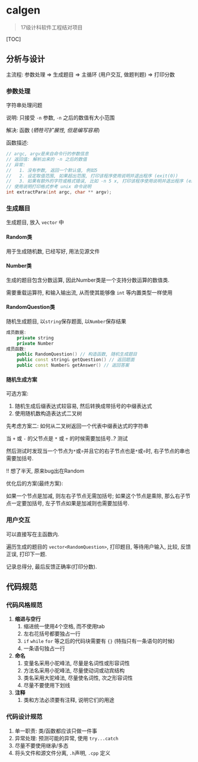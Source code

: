 # calgen

> 17级计科软件工程结对项目

[TOC]

## 分析与设计


主流程: 参数处理 => 生成题目 => 主循环 (用户交互, 做题判题) => 打印分数

### 参数处理

字符串处理问题

说明: 只接受 `-n` 参数, `-n` 之后的数值有大小范围

解决: 函数 (*牺牲可扩展性, 但是编写容易*)

函数描述:

```C++
// argc, argv是来自命令行的参数信息
// 返回值: 解析出来的 -n 之后的数值
// 异常: 
//   1. 没有参数, 返回一个默认值, 例如5
//   2. 设定取值范围, 如果超出范围, 打印该程序使用说明并退出程序 (exit(0))
//	 3. 如果有额外的字符或格式错误, 比如 -n 5 x, 打印该程序使用说明并退出程序 (exit(0))
// 使用说明打印格式参考 unix 命令说明
int extractPara(int argc, char ** argv);
```

### 生成题目

生成题目, 放入 `vector` 中

#### Random类

用于生成随机数, 已经写好, 用法见源文件

#### Number类

生成的题目包含分数运算, 因此Number类是一个支持分数运算的数值类.

需要重载运算符, 和输入输出流, 从而使其能够像 `int` 等内置类型一样使用

#### RandomQuestion类

随机生成题目, 以`string`保存题面, 以`Number`保存结果

```C++
成员数据:
	private string
    private Number
成员函数:
	public RandomQuestion() // 构造函数, 随机生成题目
    public const string& getQuestion() // 返回题面
    public const Number& getAnswer() // 返回答案
```

#### 随机生成方案

可选方案: 

1. 随机生成后缀表达式较容易, 然后转换成带括号的中缀表达式
2. 使用随机数构造表达式二叉树

先考虑方案二: 如何从二叉树返回一个代表中缀表达式的字符串

当 `+` 或 `-` 的父节点是 `*` 或 `÷` 的时候需要加括号..? 测试

然后测试时发现当一个节点为`*`或`÷`并且它的右子节点也是`*`或`÷`时, 右子节点的串也需要加括号.

!! 想了半天, 原来bug出在Random

优化后的方案(最终方案):

如果一个节点是加减, 则左右子节点无需加括号; 如果这个节点是乘除, 那么右子节点一定要加括号, 左子节点如果是加减则也需要加括号.

### 用户交互

可以直接写在主函数内.

遍历生成的题目的 `vector<RandomQuestion>`, 打印题目, 等待用户输入, 比较, 反馈正误, 打印下一题.

记录总得分, 最后反馈正确率(打印分数).

## 代码规范

### 代码风格规范

1. **缩进与空行**
   1. 缩进统一使用4个空格, 而不使用tab
   2. 左右花括号都要独占一行
   3. `if`  `while`  `for` 等之后的代码块需要有 `{}` (特指只有一条语句的时候)
   4. 一条语句独占一行
2. **命名**
   1. 变量名采用小驼峰法, 尽量是名词性或形容词性
   2. 方法名采用小驼峰法, 尽量使动词或动宾结构
   3. 类名采用大驼峰法, 尽量使名词性, 次之形容词性
   4. 尽量不要使用下划线
3. **注释**
   1. 类和方法必须要有注释, 说明它们的用途

### 代码设计规范

1. 单一职责: 类/函数都应该只做一件事
2. 异常处理: 预测可能的异常, 使用 `try...catch`
3. 尽量不要使用继承/多态
4. 将头文件和源文件分离, `.h`声明, `.cpp` 定义
